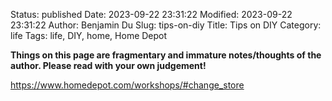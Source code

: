 Status: published
Date: 2023-09-22 23:31:22
Modified: 2023-09-22 23:31:22
Author: Benjamin Du
Slug: tips-on-diy
Title: Tips on DIY
Category: life
Tags: life, DIY, home, Home Depot

**Things on this page are fragmentary and immature notes/thoughts of the author. Please read with your own judgement!**

https://www.homedepot.com/workshops/#change_store



